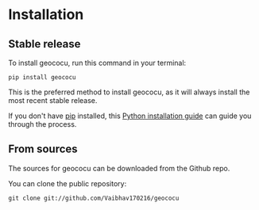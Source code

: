 # Installation

## Stable release

To install geococu, run this command in your terminal:

```
pip install geococu
```

This is the preferred method to install geococu, as it will always install the most recent stable release.

If you don't have [pip](https://pip.pypa.io) installed, this [Python installation guide](http://docs.python-guide.org/en/latest/starting/installation/) can guide you through the process.

## From sources

The sources for geococu can be downloaded from the Github repo.

You can clone the public repository:

```
git clone git://github.com/Vaibhav170216/geococu
```
